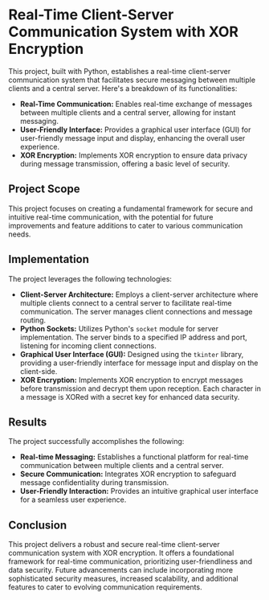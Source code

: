 # Real-Time Client-Server Communication System with XOR Encryption

This project, built with Python, establishes a real-time client-server communication system that facilitates secure messaging between multiple clients and a central server. Here's a breakdown of its functionalities:

- **Real-Time Communication:** Enables real-time exchange of messages between multiple clients and a central server, allowing for instant messaging.
- **User-Friendly Interface:** Provides a graphical user interface (GUI) for user-friendly message input and display, enhancing the overall user experience.
- **XOR Encryption:** Implements XOR encryption to ensure data privacy during message transmission, offering a basic level of security.

## Project Scope

This project focuses on creating a fundamental framework for secure and intuitive real-time communication, with the potential for future improvements and feature additions to cater to various communication needs.

## Implementation

The project leverages the following technologies:

- **Client-Server Architecture:** Employs a client-server architecture where multiple clients connect to a central server to facilitate real-time communication. The server manages client connections and message routing.
- **Python Sockets:** Utilizes Python's `socket` module for server implementation. The server binds to a specified IP address and port, listening for incoming client connections.
- **Graphical User Interface (GUI):** Designed using the `tkinter` library, providing a user-friendly interface for message input and display on the client-side.
- **XOR Encryption:** Implements XOR encryption to encrypt messages before transmission and decrypt them upon reception. Each character in a message is XORed with a secret key for enhanced data security.

## Results

The project successfully accomplishes the following:

- **Real-time Messaging:** Establishes a functional platform for real-time communication between multiple clients and a central server.
- **Secure Communication:** Integrates XOR encryption to safeguard message confidentiality during transmission.
- **User-Friendly Interaction:** Provides an intuitive graphical user interface for a seamless user experience.

## Conclusion

This project delivers a robust and secure real-time client-server communication system with XOR encryption. It offers a foundational framework for real-time communication, prioritizing user-friendliness and data security. Future advancements can include incorporating more sophisticated security measures, increased scalability, and additional features to cater to evolving communication requirements.
